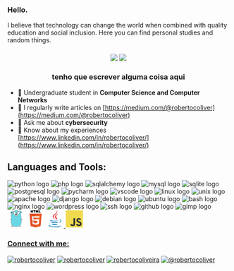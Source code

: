 ###
### Hello.
I believe that technology can change the world when combined with quality education and social inclusion. Here you can find personal studies and random things.
###
<div align="center">
    <img height="200" src="https://github.com/robertocoliver/robertocoliver/assets/102238044/13b25a7e-90bf-46f2-aa7a-0fdaaccf3849" />
    <img src="https://github-readme-stats.vercel.app/api?username=robertocoliver&show_icons=true&theme=radical&locale=pt-br" />
</div>

<h3 align="center">tenho que escrever alguma coisa aqui </h3>

- 🌱 Undergraduate student in **Computer Science and Computer Networks**
- 📝 I regularly write articles on [https://medium.com/@robertocoliver](https://medium.com/@robertocoliver)
- 💬 Ask me about **cybersecurity**
- 📄 Know about my experiences [https://www.linkedin.com/in/robertocoliver/](https://www.linkedin.com/in/robertocoliver/)


###
## Languages and Tools:
<div align="left">
<img src="https://cdn.jsdelivr.net/gh/devicons/devicon/icons/python/python-original.svg" height="40" alt="python logo" />
<img src="https://cdn.jsdelivr.net/gh/devicons/devicon/icons/php/php-original.svg" height="40" alt="php logo" />
<img src="https://cdn.jsdelivr.net/gh/devicons/devicon/icons/sqlalchemy/sqlalchemy-original.svg" height="40" alt="sqlalchemy logo" />
<img src="https://cdn.jsdelivr.net/gh/devicons/devicon/icons/mysql/mysql-original.svg" height="40" alt="mysql logo" />
<img src="https://cdn.jsdelivr.net/gh/devicons/devicon/icons/sqlite/sqlite-original.svg" height="40" alt="sqlite logo" />
<img src="https://cdn.jsdelivr.net/gh/devicons/devicon/icons/postgresql/postgresql-original.svg" height="40" alt="postgresql logo" />
<img src="https://cdn.jsdelivr.net/gh/devicons/devicon/icons/pycharm/pycharm-original.svg" height="40" alt="pycharm logo" />
<img src="https://cdn.jsdelivr.net/gh/devicons/devicon/icons/vscode/vscode-original.svg" height="40" alt="vscode logo" />
<img src="https://cdn.jsdelivr.net/gh/devicons/devicon/icons/linux/linux-original.svg" height="40" alt="linux logo" />
<img src="https://cdn.jsdelivr.net/gh/devicons/devicon/icons/unix/unix-original.svg" height="40" alt="unix logo" />
<img src="https://cdn.jsdelivr.net/gh/devicons/devicon/icons/apache/apache-original.svg" height="40" alt="apache logo" />
<img src="https://cdn.jsdelivr.net/gh/devicons/devicon/icons/django/django-plain.svg" height="40" alt="django logo" />
<img src="https://cdn.jsdelivr.net/gh/devicons/devicon/icons/debian/debian-original.svg" height="40" alt="debian logo" />
<img src="https://cdn.jsdelivr.net/gh/devicons/devicon/icons/ubuntu/ubuntu-plain.svg" height="40" alt="ubuntu logo" />
<img src="https://cdn.jsdelivr.net/gh/devicons/devicon/icons/bash/bash-original.svg" height="40" alt="bash logo" />
<img src="https://cdn.jsdelivr.net/gh/devicons/devicon/icons/nginx/nginx-original.svg" height="40" alt="nginx logo" />
<img src="https://cdn.jsdelivr.net/gh/devicons/devicon/icons/wordpress/wordpress-original.svg" height="40" alt="wordpress logo" />
<img src="https://cdn.jsdelivr.net/gh/devicons/devicon/icons/ssh/ssh-original.svg" height="40" alt="ssh logo" />
<img src="https://cdn.jsdelivr.net/gh/devicons/devicon/icons/github/github-original.svg" height="40" alt="github logo" />
<img src="https://cdn.jsdelivr.net/gh/devicons/devicon/icons/gimp/gimp-original.svg" height="40" alt="gimp logo" />
<a href="https://golang.org" target="_blank" rel="noreferrer"><img src="https://raw.githubusercontent.com/devicons/devicon/master/icons/go/go-original.svg" alt="go" width="40" height="40"/></a>
<a href="https://www.w3.org/html/" target="_blank" rel="noreferrer"><img src="https://raw.githubusercontent.com/devicons/devicon/master/icons/html5/html5-original-wordmark.svg" alt="html5" width="40" height="40"/></a>
<a href="https://www.java.com" target="_blank" rel="noreferrer"><img src="https://raw.githubusercontent.com/devicons/devicon/master/icons/java/java-original.svg" alt="java" width="40" height="40"/>
<img src="https://raw.githubusercontent.com/devicons/devicon/master/icons/javascript/javascript-original.svg" alt="javascript" width="40" height="40"/></a>
<a href="https://www.linux.org/" target="_blank" rel="noreferrer"><p align="left"><a href="https://www.w3schools.com/css/" target="_blank" rel="noreferrer">

<h3 align="left">Connect with me:</h3>
<p align="left">
<a href="https://dev.to/robertocoliver" target="blank"><img align="center" src="https://raw.githubusercontent.com/rahuldkjain/github-profile-readme-generator/master/src/images/icons/Social/devto.svg" alt="robertocoliver" height="30" width="40" /></a>
<a href="https://linkedin.com/in/robertocoliver" target="blank"><img align="center" src="https://raw.githubusercontent.com/rahuldkjain/github-profile-readme-generator/master/src/images/icons/Social/linked-in-alt.svg" alt="robertocoliver" height="30" width="40" /></a>
<a href="https://instagram.com/robertocoliveira" target="blank"><img align="center" src="https://raw.githubusercontent.com/rahuldkjain/github-profile-readme-generator/master/src/images/icons/Social/instagram.svg" alt="robertocoliveira" height="30" width="40" /></a>
<a href="https://medium.com/@robertocoliver" target="blank"><img align="center" src="https://raw.githubusercontent.com/rahuldkjain/github-profile-readme-generator/master/src/images/icons/Social/medium.svg" alt="@robertocoliver" height="30" width="40" /></a>
</p>
</div>

